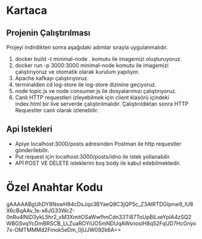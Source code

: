 # Kartaca
## Projenin Çalıştırılması
Projeyi indirdikten sonra aşağıdaki adımlar sırayla uygulanmalıdır.
1. docker build -t minimal-node .  komutu ile imagemizi oluşturuyoruz.
2. docker run -p 3000:3000  minimal-node komutu ile imagemizi çalıştırıyoruz ve otomatik olarak kurulum yapılıyor.
3. Apache kafkayı çalıştırıyoruz.
4. terminalden cd log-store ile log-store dizinine geçiyoruz.
5. node topic.js ve node consumer.js ile dosyalarımızı çalıştırıyoruz.
6. Canlı HTTP requestleri izleyebilmek için client klasörü içindeki index.html bir live serverde çalıştırılmalıdır. Çalıştırıldıktan sonra HTTP Requestler canlı olarak izlenebilir.

## Api Istekleri
- Apiye localhost:3000/posts adresinden Postman ile http requestler gönderilebilir.
- Put request için localhost:3000/posts/idno ile istek yollanabilir.
- APİ POST VE DELETE isteklerini boş body ile kabul edebilmektedir.


# Özel Anahtar Kodu
gAAAAABgUhDY8NswH84cDsJqo3BYaeQ8C3jQP5c_Z3AtRTDGIpnw9_IU8X6cBqAAv_1e-x6JG33WcZ-0nRu4lNiD3ykL5hr2_vM3XmitOSaWwfhnCdn33Ti87ToUpBiLxeYpIA4zSQ2WBGSvqYcDmBRSCB_LLZuaROYiUO5mNDUqAWsnoslH8q52FqUD7HcGnyo7x-OMTMMMd2Fmok5eDm_0jUJW092k6A==

